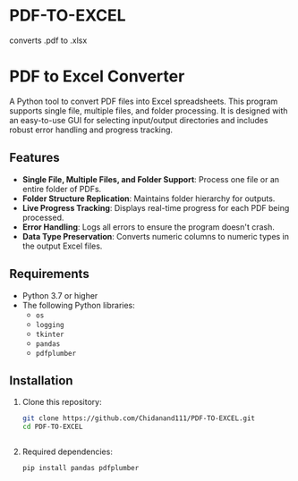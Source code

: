 # PDF-TO-EXCEL
converts .pdf to .xlsx
# PDF to Excel Converter

A Python tool to convert PDF files into Excel spreadsheets. This program supports single file, multiple files, and folder processing. It is designed with an easy-to-use GUI for selecting input/output directories and includes robust error handling and progress tracking.

## Features

- **Single File, Multiple Files, and Folder Support**: Process one file or an entire folder of PDFs.
- **Folder Structure Replication**: Maintains folder hierarchy for outputs.
- **Live Progress Tracking**: Displays real-time progress for each PDF being processed.
- **Error Handling**: Logs all errors to ensure the program doesn't crash.
- **Data Type Preservation**: Converts numeric columns to numeric types in the output Excel files.

## Requirements

- Python 3.7 or higher
- The following Python libraries:
  - `os`
  - `logging`
  - `tkinter`
  - `pandas`
  - `pdfplumber`

## Installation

1. Clone this repository:
   ```bash
   git clone https://github.com/Chidanand111/PDF-TO-EXCEL.git
   cd PDF-TO-EXCEL



2. Required dependencies:
   ```bash
   pip install pandas pdfplumber

